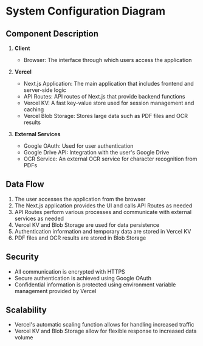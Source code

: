 # System Configuration Diagram

## Component Description

1. **Client**
   - Browser: The interface through which users access the application

2. **Vercel**
   - Next.js Application: The main application that includes frontend and server-side logic
   - API Routes: API routes of Next.js that provide backend functions
   - Vercel KV: A fast key-value store used for session management and caching
   - Vercel Blob Storage: Stores large data such as PDF files and OCR results

3. **External Services**
   - Google OAuth: Used for user authentication
   - Google Drive API: Integration with the user's Google Drive
   - OCR Service: An external OCR service for character recognition from PDFs

## Data Flow

1. The user accesses the application from the browser
2. The Next.js application provides the UI and calls API Routes as needed
3. API Routes perform various processes and communicate with external services as needed
4. Vercel KV and Blob Storage are used for data persistence
5. Authentication information and temporary data are stored in Vercel KV
6. PDF files and OCR results are stored in Blob Storage

## Security

- All communication is encrypted with HTTPS
- Secure authentication is achieved using Google OAuth
- Confidential information is protected using environment variable management provided by Vercel

## Scalability
- Vercel's automatic scaling function allows for handling increased traffic
- Vercel KV and Blob Storage allow for flexible response to increased data volume